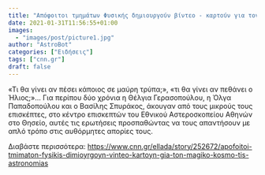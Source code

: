 ```yaml
---
title: "Απόφοιτοι τμημάτων Φυσικής δημιουργούν βίντεο - καρτούν για τον μαγικό κόσμο της αστρονομίας"
date: 2021-01-31T11:56:55+01:00
images:
  - "images/post/picture1.jpg"
author: "AstroBot"
categories: ["Ειδήσεις"]
tags: ["cnn.gr"]
draft: false
---
```


«Τι θα γίνει αν πέσει κάποιος σε μαύρη τρύπα;», «τι θα γίνει αν πεθάνει ο Ήλιος;»… Για περίπου δύο χρόνια η Θέλγια Γερασοπούλου, η Όλγα Παπαδοπούλου και ο Βασίλης Σπυράκος, άκουγαν από τους μικρούς τους επισκέπτες, στο κέντρο επισκεπτών του Εθνικού Αστεροσκοπείου Αθηνών στο Θησείο, αυτές τις ερωτήσεις προσπαθώντας να τους απαντήσουν με απλό τρόπο στις αυθόρμητες απορίες τους.

Διαβάστε περισσότερα: https://www.cnn.gr/ellada/story/252672/apofoitoi-tmimaton-fysikis-dimioyrgoyn-vinteo-kartoyn-gia-ton-magiko-kosmo-tis-astronomias
